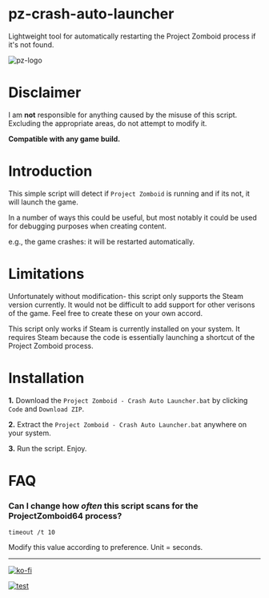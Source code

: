 # pz-crash-auto-launcher
Lightweight tool for automatically restarting the Project Zomboid process if it's not found.

![pz-logo](https://cdn.discordapp.com/attachments/859209706576805919/892627027176337448/pzautocrash.png)
# Disclaimer

I am **not** responsible for anything caused by the misuse of this script. Excluding the appropriate areas, do not attempt to modify it.

**Compatible with any game build.**




# Introduction

This simple script will detect if ```Project Zomboid``` is running and if its not, it will launch the game.

In a number of ways this could be useful, but most notably it could be used for debugging purposes when creating content.

e.g., the game crashes: it will be restarted automatically.

# Limitations

Unfortunately without modification- this script only supports the Steam version currently. It would not be difficult to add support for other verisons of the game. Feel free to create these on your own accord.

This script only works if Steam is currently installed on your system. It requires Steam because the code is essentially launching a shortcut of the Project Zomboid process.

# Installation

**1.** Download the ```Project Zomboid - Crash Auto Launcher.bat``` by clicking ```Code``` and ```Download ZIP```.

**2.** Extract the ```Project Zomboid - Crash Auto Launcher.bat``` anywhere on your system.

**3.** Run the script. Enjoy.


# FAQ

### Can I change how *often* this script scans for the ProjectZomboid64 process?

```timeout /t 10``` 

Modify this value according to preference. Unit = seconds.



-------------------------
[![ko-fi](https://ko-fi.com/img/githubbutton_sm.svg)](https://ko-fi.com/W7W15DHAZ) 

[![test](https://i.ibb.co/946dsxm/discrd.png)](https://discord.gg/S5fhuFUHST)
